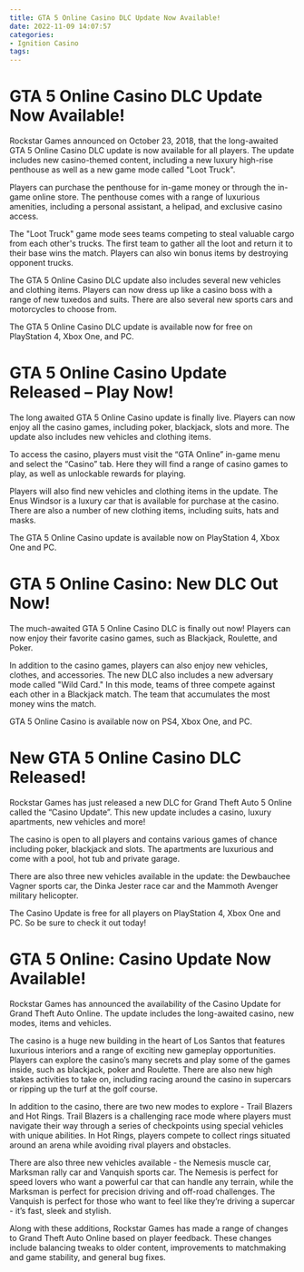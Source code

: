 ```yaml
---
title: GTA 5 Online Casino DLC Update Now Available!
date: 2022-11-09 14:07:57
categories:
- Ignition Casino
tags:
---
```



#  GTA 5 Online Casino DLC Update Now Available!

Rockstar Games announced on October 23, 2018, that the long-awaited GTA 5 Online Casino DLC update is now available for all players. The update includes new casino-themed content, including a new luxury high-rise penthouse as well as a new game mode called "Loot Truck".

Players can purchase the penthouse for in-game money or through the in-game online store. The penthouse comes with a range of luxurious amenities, including a personal assistant, a helipad, and exclusive casino access.

The "Loot Truck" game mode sees teams competing to steal valuable cargo from each other's trucks. The first team to gather all the loot and return it to their base wins the match. Players can also win bonus items by destroying opponent trucks.

The GTA 5 Online Casino DLC update also includes several new vehicles and clothing items. Players can now dress up like a casino boss with a range of new tuxedos and suits. There are also several new sports cars and motorcycles to choose from.

The GTA 5 Online Casino DLC update is available now for free on PlayStation 4, Xbox One, and PC.

#  GTA 5 Online Casino Update Released – Play Now!

The long awaited GTA 5 Online Casino update is finally live. Players can now enjoy all the casino games, including poker, blackjack, slots and more. The update also includes new vehicles and clothing items.

To access the casino, players must visit the “GTA Online” in-game menu and select the “Casino” tab. Here they will find a range of casino games to play, as well as unlockable rewards for playing.

Players will also find new vehicles and clothing items in the update. The Enus Windsor is a luxury car that is available for purchase at the casino. There are also a number of new clothing items, including suits, hats and masks.

The GTA 5 Online Casino update is available now on PlayStation 4, Xbox One and PC.

#  GTA 5 Online Casino: New DLC Out Now!

The much-awaited GTA 5 Online Casino DLC is finally out now! Players can now enjoy their favorite casino games, such as Blackjack, Roulette, and Poker.

In addition to the casino games, players can also enjoy new vehicles, clothes, and accessories. The new DLC also includes a new adversary mode called "Wild Card." In this mode, teams of three compete against each other in a Blackjack match. The team that accumulates the most money wins the match.

GTA 5 Online Casino is available now on PS4, Xbox One, and PC.

#  New GTA 5 Online Casino DLC Released!

Rockstar Games has just released a new DLC for Grand Theft Auto 5 Online called the “Casino Update”. This new update includes a casino, luxury apartments, new vehicles and more!

The casino is open to all players and contains various games of chance including poker, blackjack and slots. The apartments are luxurious and come with a pool, hot tub and private garage.

There are also three new vehicles available in the update: the Dewbauchee Vagner sports car, the Dinka Jester race car and the Mammoth Avenger military helicopter.

The Casino Update is free for all players on PlayStation 4, Xbox One and PC. So be sure to check it out today!

#  GTA 5 Online: Casino Update Now Available!

Rockstar Games has announced the availability of the Casino Update for Grand Theft Auto Online. The update includes the long-awaited casino, new modes, items and vehicles.

The casino is a huge new building in the heart of Los Santos that features luxurious interiors and a range of exciting new gameplay opportunities. Players can explore the casino’s many secrets and play some of the games inside, such as blackjack, poker and Roulette. There are also new high stakes activities to take on, including racing around the casino in supercars or ripping up the turf at the golf course.

In addition to the casino, there are two new modes to explore - Trail Blazers and Hot Rings. Trail Blazers is a challenging race mode where players must navigate their way through a series of checkpoints using special vehicles with unique abilities. In Hot Rings, players compete to collect rings situated around an arena while avoiding rival players and obstacles.

There are also three new vehicles available - the Nemesis muscle car, Marksman rally car and Vanquish sports car. The Nemesis is perfect for speed lovers who want a powerful car that can handle any terrain, while the Marksman is perfect for precision driving and off-road challenges. The Vanquish is perfect for those who want to feel like they’re driving a supercar - it’s fast, sleek and stylish.

Along with these additions, Rockstar Games has made a range of changes to Grand Theft Auto Online based on player feedback. These changes include balancing tweaks to older content, improvements to matchmaking and game stability, and general bug fixes.